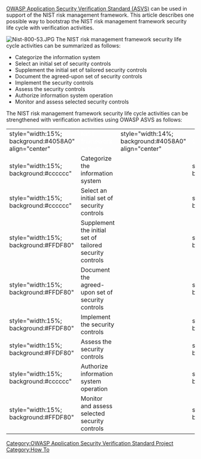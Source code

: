 [OWASP Application Security Verification Standard
(ASVS)](::Category:OWASP_Application_Security_Verification_Standard_Project "wikilink")
can be used in support of the NIST risk management framework. This
article describes one possible way to bootstrap the NIST risk management
framework security life cycle with verification activities.

![Nist-800-53.JPG](Nist-800-53.JPG "Nist-800-53.JPG") The NIST risk
management framework security life cycle activities can be summarized as
follows:

  - Categorize the information system
  - Select an initial set of security controls
  - Supplement the initial set of tailored security controls
  - Document the agreed-upon set of security controls
  - Implement the security controls
  - Assess the security controls
  - Authorize information system operation
  - Monitor and assess selected security controls

The NIST risk management framework security life cycle activities can be
strengthened with verification activities using OWASP ASVS as follows:

|                                                       |                                                          |                                                       |                                           |                                                       |                               |
| ----------------------------------------------------- | -------------------------------------------------------- | ----------------------------------------------------- | ----------------------------------------- | ----------------------------------------------------- | ----------------------------- |
| style="width:15%; background:\#4058A0" align="center" | <font color="white">**NIST framework activity**          | style="width:14%; background:\#4058A0" align="center" | <font color="white">**Can ASVS be used?** | style="width:15%; background:\#4058A0" align="center" | <font color="white">**Notes** |
| style="width:15%; background:\#cccccc"                | Categorize the information system                        |                                                       | style="width:15%; background:\#cccccc"    | No                                                    |                               |
| style="width:15%; background:\#cccccc"                | Select an initial set of security controls               |                                                       | style="width:15%; background:\#cccccc"    | No                                                    |                               |
| style="width:15%; background:\#FFDF80"                | Supplement the initial set of tailored security controls |                                                       | style="width:15%; background:\#FFDF80"    | **Yes**                                               |                               |
| style="width:15%; background:\#FFDF80"                | Document the agreed-upon set of security controls        |                                                       | style="width:15%; background:\#FFDF80"    | **Yes**                                               |                               |
| style="width:15%; background:\#FFDF80"                | Implement the security controls                          |                                                       | style="width:15%; background:\#FFDF80"    | **Yes**                                               |                               |
| style="width:15%; background:\#FFDF80"                | Assess the security controls                             |                                                       | style="width:15%; background:\#FFDF80"    | **Yes**                                               |                               |
| style="width:15%; background:\#cccccc"                | Authorize information system operation                   |                                                       | style="width:15%; background:\#cccccc"    | No                                                    |                               |
| style="width:15%; background:\#FFDF80"                | Monitor and assess selected security controls            |                                                       | style="width:15%; background:\#FFDF80"    | **Yes**                                               |                               |

[Category:OWASP Application Security Verification Standard
Project](Category:OWASP_Application_Security_Verification_Standard_Project "wikilink")
[Category:How To](Category:How_To "wikilink")